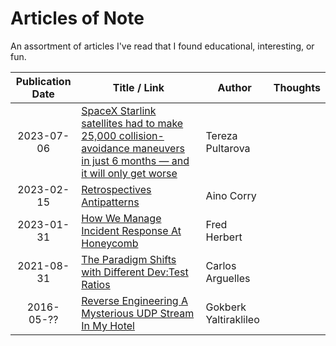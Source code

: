 # Articles of Note

An assortment of articles I've read that I found educational, interesting, or fun.

| Publication</br>Date | Title / Link | Author | Thoughts |
| :---: | --- | --- | --- |
| 2023-07-06 | [SpaceX Starlink satellites had to make 25,000 collision-avoidance maneuvers in just 6 months — and it will only get worse](https://www.space.com/starlink-satellite-conjunction-increase-threatens-space-sustainability) | Tereza Pultarova |  |
| 2023-02-15 | [Retrospectives Antipatterns](https://martinfowler.com/articles/retrospective-antipatterns.html) | Aino Corry |  | 
| 2023-01-31 | [How We Manage Incident Response At Honeycomb](https://thenewstack.io/how-we-manage-incident-response-at-honeycomb/) | Fred Herbert |  |
| 2021-08-31 | [The Paradigm Shifts with Different Dev:Test Ratios](https://medium.com/nerd-for-tech/the-paradigm-shifts-going-from-1-1-to-10-1-to-100-1-dev-test-ratio-44183a734d77) | Carlos Arguelles |  |
| 2016-05-?? | [Reverse Engineering A Mysterious UDP Stream In My Hotel](https://www.gkbrk.com/2016/05/hotel-music/) | Gokberk Yaltiraklileo |  |
